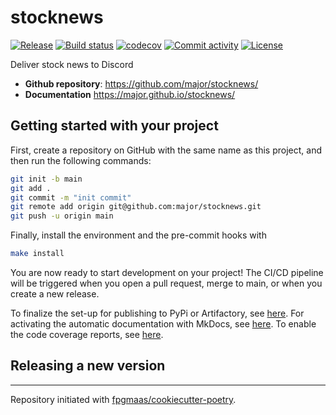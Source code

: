 # stocknews

[![Release](https://img.shields.io/github/v/release/major/stocknews)](https://img.shields.io/github/v/release/major/stocknews)
[![Build status](https://img.shields.io/github/actions/workflow/status/major/stocknews/main.yml?branch=main)](https://github.com/major/stocknews/actions/workflows/main.yml?query=branch%3Amain)
[![codecov](https://codecov.io/gh/major/stocknews/branch/main/graph/badge.svg)](https://codecov.io/gh/major/stocknews)
[![Commit activity](https://img.shields.io/github/commit-activity/m/major/stocknews)](https://img.shields.io/github/commit-activity/m/major/stocknews)
[![License](https://img.shields.io/github/license/major/stocknews)](https://img.shields.io/github/license/major/stocknews)

Deliver stock news to Discord

- **Github repository**: <https://github.com/major/stocknews/>
- **Documentation** <https://major.github.io/stocknews/>

## Getting started with your project

First, create a repository on GitHub with the same name as this project, and then run the following commands:

```bash
git init -b main
git add .
git commit -m "init commit"
git remote add origin git@github.com:major/stocknews.git
git push -u origin main
```

Finally, install the environment and the pre-commit hooks with

```bash
make install
```

You are now ready to start development on your project!
The CI/CD pipeline will be triggered when you open a pull request, merge to main, or when you create a new release.

To finalize the set-up for publishing to PyPi or Artifactory, see [here](https://fpgmaas.github.io/cookiecutter-poetry/features/publishing/#set-up-for-pypi).
For activating the automatic documentation with MkDocs, see [here](https://fpgmaas.github.io/cookiecutter-poetry/features/mkdocs/#enabling-the-documentation-on-github).
To enable the code coverage reports, see [here](https://fpgmaas.github.io/cookiecutter-poetry/features/codecov/).

## Releasing a new version

---

Repository initiated with [fpgmaas/cookiecutter-poetry](https://github.com/fpgmaas/cookiecutter-poetry).
